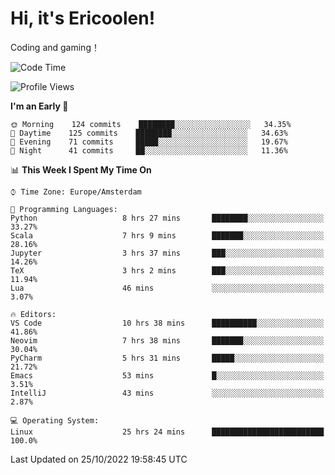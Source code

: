 # Hi, it's Ericoolen!
Coding and gaming！

<!--START_SECTION:waka-->
![Code Time](http://img.shields.io/badge/Code%20Time-483%20hrs%2047%20mins-blue)

![Profile Views](http://img.shields.io/badge/Profile%20Views-11-blue)

**I'm an Early 🐤** 

```text
🌞 Morning    124 commits    ████████░░░░░░░░░░░░░░░░░   34.35% 
🌆 Daytime    125 commits    ████████░░░░░░░░░░░░░░░░░   34.63% 
🌃 Evening    71 commits     █████░░░░░░░░░░░░░░░░░░░░   19.67% 
🌙 Night      41 commits     ██░░░░░░░░░░░░░░░░░░░░░░░   11.36%

```


📊 **This Week I Spent My Time On** 

```text
⌚︎ Time Zone: Europe/Amsterdam

💬 Programming Languages: 
Python                   8 hrs 27 mins       ████████░░░░░░░░░░░░░░░░░   33.27% 
Scala                    7 hrs 9 mins        ███████░░░░░░░░░░░░░░░░░░   28.16% 
Jupyter                  3 hrs 37 mins       ███░░░░░░░░░░░░░░░░░░░░░░   14.26% 
TeX                      3 hrs 2 mins        ███░░░░░░░░░░░░░░░░░░░░░░   11.94% 
Lua                      46 mins             ░░░░░░░░░░░░░░░░░░░░░░░░░   3.07%

🔥 Editors: 
VS Code                  10 hrs 38 mins      ██████████░░░░░░░░░░░░░░░   41.86% 
Neovim                   7 hrs 38 mins       ███████░░░░░░░░░░░░░░░░░░   30.04% 
PyCharm                  5 hrs 31 mins       █████░░░░░░░░░░░░░░░░░░░░   21.72% 
Emacs                    53 mins             █░░░░░░░░░░░░░░░░░░░░░░░░   3.51% 
IntelliJ                 43 mins             ░░░░░░░░░░░░░░░░░░░░░░░░░   2.87%

💻 Operating System: 
Linux                    25 hrs 24 mins      █████████████████████████   100.0%

```


 Last Updated on 25/10/2022 19:58:45 UTC
<!--END_SECTION:waka-->

